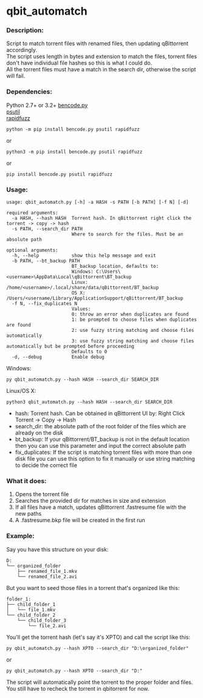 # qbit_automatch

### Description:
Script to match torrent files with renamed files, then updating qBittorrent accordingly.  
The script uses length in bytes and extension to match the files, torrent files don't have individual file hashes so this is what I could do.  
All the torrent files must have a match in the search dir, otherwise the script will fail.

### Dependencies:

Python 2.7+ or 3.2+
[bencode.py](https://github.com/fuzeman/bencode.py)  
[psutil](https://github.com/giampaolo/psutil)  
[rapidfuzz](https://github.com/maxbachmann/RapidFuzz)

```
python -m pip install bencode.py psutil rapidfuzz
```
or
```
python3 -m pip install bencode.py psutil rapidfuzz
```
or
```
pip install bencode.py psutil rapidfuzz
```

### Usage:
```
usage: qbit_automatch.py [-h] -a HASH -s PATH [-b PATH] [-f N] [-d]

required arguments:
  -a HASH, --hash HASH  Torrent hash. In qBittorrent right click the torrent -> copy -> hash
  -s PATH, --search_dir PATH
                        Where to search for the files. Must be an absolute path

optional arguments:
  -h, --help            show this help message and exit
  -b PATH, --bt_backup PATH
                        BT_backup location, defaults to:
                        Windows: C:\Users\<username>\AppData\Local\qBittorrent\BT_backup
                        Linux: /home/<username>/.local/share/data/qBittorrent/BT_backup
                        OS X: /Users/<username/Library/ApplicationSupport/qBittorrent/BT_backup
  -f N, --fix_duplicates N
                        Values:
                        0: throw an error when duplicates are found
                        1: be prompted to choose files when duplicates are found
                        2: use fuzzy string matching and choose files automatically
                        3: use fuzzy string matching and choose files automatically but be prompted before proceeding
                        Defaults to 0
  -d, --debug           Enable debug
```

Windows:
```
py qbit_automatch.py --hash HASH --search_dir SEARCH_DIR
```
Linux/OS X:
```
python3 qbit_automatch.py --hash HASH --search_dir SEARCH_DIR
```
* hash: Torrent hash. Can be obtained in qBittorrent UI by: Right Click Torrent -> Copy -> Hash  
* search_dir: the absolute path of the root folder of the files which are already on the disk  
* bt_backup: If your qBittorrent/BT_backup is not in the default location then you can use this parameter and input the correct absolute path  
* fix_duplicates: If the script is matching torrent files with more than one disk file you can use this option to fix it manually or use string matching to decide the correct file  

### What it does:
1. Opens the torrent file  
2. Searches the provided dir for matches in size and extension  
3. If all files have a match, updates qBittorrent <hash>.fastresume file with the new paths  
4. A <hash>.fastresume.bkp file will be created in the first run  

### Example:
Say you have this structure on your disk:  
```
D:
└── organized_folder
    ├── renamed_file_1.mkv
    └── renamed_file_2.avi
```
But you want to seed those files in a torrent that's organized like this:  
```
folder_1:
├── child_folder_1
│   └── file_1.mkv
└── child_folder_2
    └── child_folder_3
        └── file_2.avi
```
You'll get the torrent hash (let's say it's XPTO) and call the script like this: 
```
py qbit_automatch.py --hash XPTO --search_dir "D:\organized_folder"
```
or
```
py qbit_automatch.py --hash XPTO --search_dir "D:"
```
The script will automatically point the torrent to the proper folder and files.  
You still have to recheck the torrent in qbitorrent for now.  

